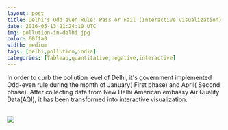 ```yaml
---           
layout: post
title: Delhi's Odd even Rule: Pass or Fail (Interactive visualization)
date: 2016-05-13 21:24:10 UTC
img: pollution-in-delhi.jpg
color: 60ffa0
width: medium
tags: [delhi,pollution,india]
categories: [Tableau,quantitative,negative,interactive]
---
```


In order to curb the pollution level of Delhi, it's government implemented Odd-even rule during the month of January( First phase) and April( Second phase). After collecting data from New Delhi American embassy Air Quality Data(AQI), it has been transformed into interactive visualization.


<script src="https://public.tableau.com/javascripts/api/viz_v1.js" type="text/javascript"></script><br />
<div class="tableauPlaceholder" style="height: 600px; width: 600px;">
<noscript><a href='#'><img alt=' ' src='https:&#47;&#47;public.tableau.com&#47;static&#47;images&#47;Od&#47;Odd_even&#47;Odd_even_Jan&#47;1_rss.png' style='border: none' /></a></noscript><object class="tableauViz" height="600" style="display: none;" width="600"><param name='host_url' value='https%3A%2F%2Fpublic.tableau.com%2F' /> <param name='site_root' value='' /><param name='name' value='Odd_even&#47;Odd_even_Jan' /><param name='tabs' value='yes' /><param name='toolbar' value='yes' /><param name='static_image' value='https:&#47;&#47;public.tableau.com&#47;static&#47;images&#47;Od&#47;Odd_even&#47;Odd_even_Jan&#47;1.png' /> <param name='animate_transition' value='yes' /><param name='display_static_image' value='yes' /><param name='display_spinner' value='yes' /><param name='display_overlay' value='yes' /><param name='display_count' value='yes' /><param name='showTabs' value='y' /></object></div>
</div>